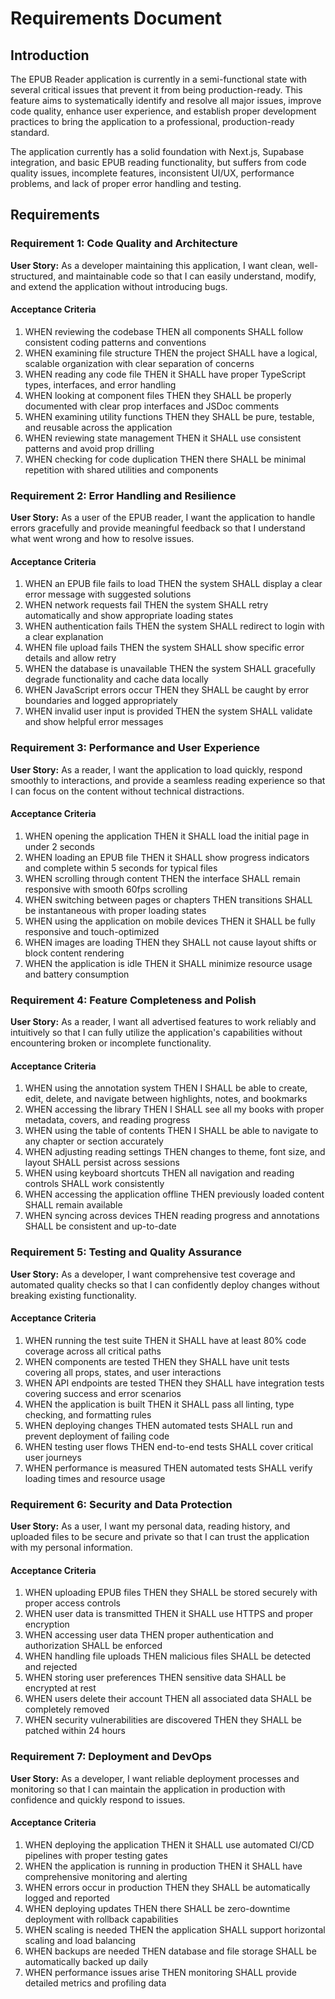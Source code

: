 # Requirements Document

## Introduction

The EPUB Reader application is currently in a semi-functional state with several critical issues that prevent it from being production-ready. This feature aims to systematically identify and resolve all major issues, improve code quality, enhance user experience, and establish proper development practices to bring the application to a professional, production-ready standard.

The application currently has a solid foundation with Next.js, Supabase integration, and basic EPUB reading functionality, but suffers from code quality issues, incomplete features, inconsistent UI/UX, performance problems, and lack of proper error handling and testing.

## Requirements

### Requirement 1: Code Quality and Architecture

**User Story:** As a developer maintaining this application, I want clean, well-structured, and maintainable code so that I can easily understand, modify, and extend the application without introducing bugs.

#### Acceptance Criteria

1. WHEN reviewing the codebase THEN all components SHALL follow consistent coding patterns and conventions
2. WHEN examining file structure THEN the project SHALL have a logical, scalable organization with clear separation of concerns
3. WHEN reading any code file THEN it SHALL have proper TypeScript types, interfaces, and error handling
4. WHEN looking at component files THEN they SHALL be properly documented with clear prop interfaces and JSDoc comments
5. WHEN examining utility functions THEN they SHALL be pure, testable, and reusable across the application
6. WHEN reviewing state management THEN it SHALL use consistent patterns and avoid prop drilling
7. WHEN checking for code duplication THEN there SHALL be minimal repetition with shared utilities and components

### Requirement 2: Error Handling and Resilience

**User Story:** As a user of the EPUB reader, I want the application to handle errors gracefully and provide meaningful feedback so that I understand what went wrong and how to resolve issues.

#### Acceptance Criteria

1. WHEN an EPUB file fails to load THEN the system SHALL display a clear error message with suggested solutions
2. WHEN network requests fail THEN the system SHALL retry automatically and show appropriate loading states
3. WHEN authentication fails THEN the system SHALL redirect to login with a clear explanation
4. WHEN file upload fails THEN the system SHALL show specific error details and allow retry
5. WHEN the database is unavailable THEN the system SHALL gracefully degrade functionality and cache data locally
6. WHEN JavaScript errors occur THEN they SHALL be caught by error boundaries and logged appropriately
7. WHEN invalid user input is provided THEN the system SHALL validate and show helpful error messages

### Requirement 3: Performance and User Experience

**User Story:** As a reader, I want the application to load quickly, respond smoothly to interactions, and provide a seamless reading experience so that I can focus on the content without technical distractions.

#### Acceptance Criteria

1. WHEN opening the application THEN it SHALL load the initial page in under 2 seconds
2. WHEN loading an EPUB file THEN it SHALL show progress indicators and complete within 5 seconds for typical files
3. WHEN scrolling through content THEN the interface SHALL remain responsive with smooth 60fps scrolling
4. WHEN switching between pages or chapters THEN transitions SHALL be instantaneous with proper loading states
5. WHEN using the application on mobile devices THEN it SHALL be fully responsive and touch-optimized
6. WHEN images are loading THEN they SHALL not cause layout shifts or block content rendering
7. WHEN the application is idle THEN it SHALL minimize resource usage and battery consumption

### Requirement 4: Feature Completeness and Polish

**User Story:** As a reader, I want all advertised features to work reliably and intuitively so that I can fully utilize the application's capabilities without encountering broken or incomplete functionality.

#### Acceptance Criteria

1. WHEN using the annotation system THEN I SHALL be able to create, edit, delete, and navigate between highlights, notes, and bookmarks
2. WHEN accessing the library THEN I SHALL see all my books with proper metadata, covers, and reading progress
3. WHEN using the table of contents THEN I SHALL be able to navigate to any chapter or section accurately
4. WHEN adjusting reading settings THEN changes to theme, font size, and layout SHALL persist across sessions
5. WHEN using keyboard shortcuts THEN all navigation and reading controls SHALL work consistently
6. WHEN accessing the application offline THEN previously loaded content SHALL remain available
7. WHEN syncing across devices THEN reading progress and annotations SHALL be consistent and up-to-date

### Requirement 5: Testing and Quality Assurance

**User Story:** As a developer, I want comprehensive test coverage and automated quality checks so that I can confidently deploy changes without breaking existing functionality.

#### Acceptance Criteria

1. WHEN running the test suite THEN it SHALL have at least 80% code coverage across all critical paths
2. WHEN components are tested THEN they SHALL have unit tests covering all props, states, and user interactions
3. WHEN API endpoints are tested THEN they SHALL have integration tests covering success and error scenarios
4. WHEN the application is built THEN it SHALL pass all linting, type checking, and formatting rules
5. WHEN deploying changes THEN automated tests SHALL run and prevent deployment of failing code
6. WHEN testing user flows THEN end-to-end tests SHALL cover critical user journeys
7. WHEN performance is measured THEN automated tests SHALL verify loading times and resource usage

### Requirement 6: Security and Data Protection

**User Story:** As a user, I want my personal data, reading history, and uploaded files to be secure and private so that I can trust the application with my personal information.

#### Acceptance Criteria

1. WHEN uploading EPUB files THEN they SHALL be stored securely with proper access controls
2. WHEN user data is transmitted THEN it SHALL use HTTPS and proper encryption
3. WHEN accessing user data THEN proper authentication and authorization SHALL be enforced
4. WHEN handling file uploads THEN malicious files SHALL be detected and rejected
5. WHEN storing user preferences THEN sensitive data SHALL be encrypted at rest
6. WHEN users delete their account THEN all associated data SHALL be completely removed
7. WHEN security vulnerabilities are discovered THEN they SHALL be patched within 24 hours

### Requirement 7: Deployment and DevOps

**User Story:** As a developer, I want reliable deployment processes and monitoring so that I can maintain the application in production with confidence and quickly respond to issues.

#### Acceptance Criteria

1. WHEN deploying the application THEN it SHALL use automated CI/CD pipelines with proper testing gates
2. WHEN the application is running in production THEN it SHALL have comprehensive monitoring and alerting
3. WHEN errors occur in production THEN they SHALL be automatically logged and reported
4. WHEN deploying updates THEN there SHALL be zero-downtime deployment with rollback capabilities
5. WHEN scaling is needed THEN the application SHALL support horizontal scaling and load balancing
6. WHEN backups are needed THEN database and file storage SHALL be automatically backed up daily
7. WHEN performance issues arise THEN monitoring SHALL provide detailed metrics and profiling data